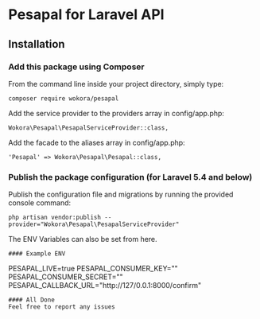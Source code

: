 # Pesapal for Laravel API

## Installation

### Add this package using Composer

From the command line inside your project directory, simply type:

`composer require wokora/pesapal`

Add the service provider to the providers array in config/app.php:

`Wokora\Pesapal\PesapalServiceProvider::class,`

Add the facade to the aliases array in config/app.php:

`'Pesapal' => Wokora\Pesapal\Pesapal::class,` 

### Publish the package configuration (for Laravel 5.4 and below)

Publish the configuration file and migrations by running the provided console command:

`php artisan vendor:publish --provider="Wokora\Pesapal\PesapalServiceProvider"`

The ENV Variables can also be set from here.
```
#### Example ENV

```
PESAPAL_LIVE=true
PESAPAL_CONSUMER_KEY=""
PESAPAL_CONSUMER_SECRET=""
PESAPAL_CALLBACK_URL="http://127/0.0.1:8000/confirm"
```
#### All Done
Feel free to report any issues


